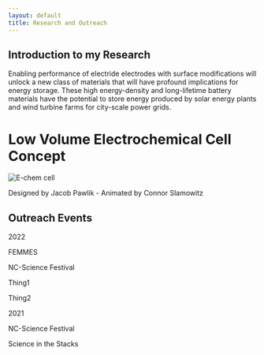 ```yaml
---
layout: default
title: Research and Outreach
---
```


## Introduction to my Research
<p class="message">
  Enabling performance of electride electrodes with surface modifications will unlock a new class of materials that will have profound implications for energy storage. These high energy-density and long-lifetime battery materials have the potential to store energy produced by solar energy plants and wind turbine farms for city-scale power grids. 
</p>

# Low Volume Electrochemical Cell Concept  

![E-chem cell](https://raw.githubusercontent.com/ConnorSlamowitz/ConnorSlamowitz.github.io/main/public/post001_Images/ezgif-5-0254f3e370c8.gif)

Designed by Jacob Pawlik - Animated by Connor Slamowitz

## Outreach Events
<p class="message">
  2022
</p>
FEMMES

NC-Science Festival

Thing1

Thing2
<p class="message">
  2021
</p>

NC-Science Festival

Science in the Stacks
